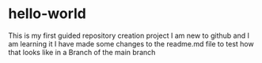 # hello-world
This is my first guided repository creation project
I am new to github and I am learning it
I have made some changes to the readme.md file to test how that looks like in a Branch of the main branch 
